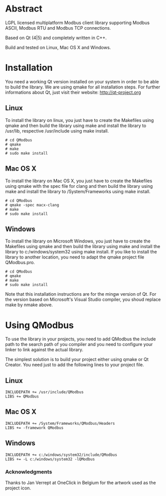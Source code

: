 # Abstract
LGPL licensed multiplatform Modbus client library supporting Modbus ASCII, Modbus RTU and Modbus TCP connections. 

Based on Qt (4|5) and completely written in C++. 

Build and tested on Linux, Mac OS X and Windows.

# Installation
You need a working Qt version installed on your system in order to be able to build the library. We are using qmake for all installation steps. For further informations about Qt, just visit their website: http://qt-project.org

## Linux
To install the library on linux, you just have to create the Makefiles using qmake and then build the library using make and install the library to /usr/lib, respective /usr/include using make install.

    # cd QModbus
    # qmake
    # make 
    # sudo make install

## Mac OS X
To install the library on Mac OS X, you just have to create the Makefiles using qmake with the spec file for clang and then build the library using make and install the library to /System/Frameworks using make install.

    # cd QModbus
    # qmake -spec macx-clang
    # make 
    # sudo make install

## Windows
To install the library on Microsoft Windows, you just have to create the Makefiles using qmake and then build the library using make and install the library to c:/windows/system32 using make install. If you like to install the library to another location, you need to adapt the qmake project file QModbus.pro.

    # cd QModbus
    # qmake
    # make
    # sudo make install

Note that this installation instructions are for the mingw version of Qt. For the version based on Microsoft's Visual Studio compiler, you shoud replace make by nmake above.

# Using QModbus
To use the library in your projects, you need to add QModbus the include path to the search path of you compiler and you need to configure your linker to link against the actual library.

The simplest solution is to build your project either using qmake or Qt Creator. You need just to add the following lines to your project file.

## Linux

    INCLUDEPATH += /usr/include/QModbus
    LIBS += QModbus

## Mac OS X

    INCLUDEPATH += /System/Frameworks/QModbus/Headers
    LIBS += -framework QModbus
    
## Windows

    INCLUDEPATH += c:/windows/system32/include/QModbus
    LIBS += -L c:/windows/system32 -lQModbus

### Acknowledgments

Thanks to Jan Verrept at OneClick in Belgium for the artwork used as the project icon.